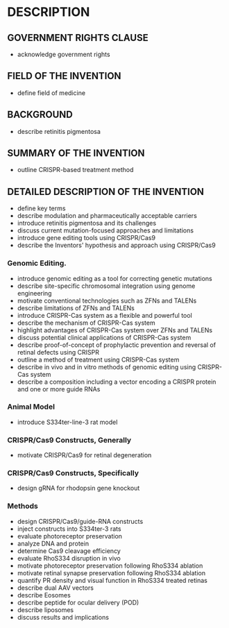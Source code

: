 # DESCRIPTION

## GOVERNMENT RIGHTS CLAUSE

- acknowledge government rights

## FIELD OF THE INVENTION

- define field of medicine

## BACKGROUND

- describe retinitis pigmentosa

## SUMMARY OF THE INVENTION

- outline CRISPR-based treatment method

## DETAILED DESCRIPTION OF THE INVENTION

- define key terms
- describe modulation and pharmaceutically acceptable carriers
- introduce retinitis pigmentosa and its challenges
- discuss current mutation-focused approaches and limitations
- introduce gene editing tools using CRISPR/Cas9
- describe the Inventors' hypothesis and approach using CRISPR/Cas9

### Genomic Editing.

- introduce genomic editing as a tool for correcting genetic mutations
- describe site-specific chromosomal integration using genome engineering
- motivate conventional technologies such as ZFNs and TALENs
- describe limitations of ZFNs and TALENs
- introduce CRISPR-Cas system as a flexible and powerful tool
- describe the mechanism of CRISPR-Cas system
- highlight advantages of CRISPR-Cas system over ZFNs and TALENs
- discuss potential clinical applications of CRISPR-Cas system
- describe proof-of-concept of prophylactic prevention and reversal of retinal defects using CRISPR
- outline a method of treatment using CRISPR-Cas system
- describe in vivo and in vitro methods of genomic editing using CRISPR-Cas system
- describe a composition including a vector encoding a CRISPR protein and one or more guide RNAs

### Animal Model

- introduce S334ter-line-3 rat model

### CRISPR/Cas9 Constructs, Generally

- motivate CRISPR/Cas9 for retinal degeneration

### CRISPR/Cas9 Constructs, Specifically

- design gRNA for rhodopsin gene knockout

### Methods

- design CRISPR/Cas9/guide-RNA constructs
- inject constructs into S334ter-3 rats
- evaluate photoreceptor preservation
- analyze DNA and protein
- determine Cas9 cleavage efficiency
- evaluate RhoS334 disruption in vivo
- motivate photoreceptor preservation following RhoS334 ablation
- motivate retinal synapse preservation following RhoS334 ablation
- quantify PR density and visual function in RhoS334 treated retinas
- describe dual AAV vectors
- describe Eosomes
- describe peptide for ocular delivery (POD)
- describe liposomes
- discuss results and implications

